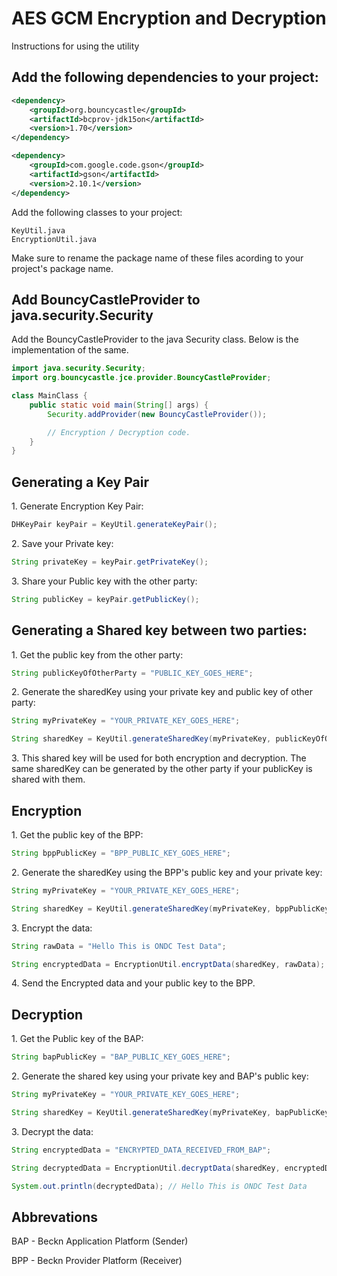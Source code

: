 
# AES GCM Encryption and Decryption

Instructions for using the utility

## Add the following dependencies to your project:
```xml
<dependency>
    <groupId>org.bouncycastle</groupId>
    <artifactId>bcprov-jdk15on</artifactId>
    <version>1.70</version>
</dependency>

<dependency>
    <groupId>com.google.code.gson</groupId>
    <artifactId>gson</artifactId>
    <version>2.10.1</version>
</dependency>
```

Add the following classes to your project:
```
KeyUtil.java
EncryptionUtil.java
```
Make sure to rename the package name of these files acording to your project's package name.

## Add BouncyCastleProvider to java.security.Security
Add the BouncyCastleProvider to the java Security class. Below is the implementation of the same.
```java
import java.security.Security;
import org.bouncycastle.jce.provider.BouncyCastleProvider;

class MainClass {
    public static void main(String[] args) {
        Security.addProvider(new BouncyCastleProvider());

        // Encryption / Decryption code.
    }
}
```

## Generating a Key Pair
1\.  Generate Encryption Key Pair:
```java
DHKeyPair keyPair = KeyUtil.generateKeyPair();
```

2\. Save your Private key:
```java
String privateKey = keyPair.getPrivateKey();
```

3\. Share your Public key with the other party:
```java
String publicKey = keyPair.getPublicKey();
```

## Generating a Shared key between two parties:
1\. Get the public key from the other party:
```java
String publicKeyOfOtherParty = "PUBLIC_KEY_GOES_HERE";
```

2\. Generate the sharedKey using your private key and public key of other party:
```java
String myPrivateKey = "YOUR_PRIVATE_KEY_GOES_HERE";

String sharedKey = KeyUtil.generateSharedKey(myPrivateKey, publicKeyOfOtherParty);
```

3\. This shared key will be used for both encryption and decryption. The same sharedKey can be generated by the other party if your publicKey is shared with them.


## Encryption

1\. Get the public key of the BPP:
```java
String bppPublicKey = "BPP_PUBLIC_KEY_GOES_HERE";
```

2\. Generate the sharedKey using the BPP's public key and your private key:
```java
String myPrivateKey = "YOUR_PRIVATE_KEY_GOES_HERE";

String sharedKey = KeyUtil.generateSharedKey(myPrivateKey, bppPublicKey);
```

3\. Encrypt the data:
```java
String rawData = "Hello This is ONDC Test Data";

String encryptedData = EncryptionUtil.encryptData(sharedKey, rawData);
```

4\. Send the Encrypted data and your public key to the BPP.


## Decryption
1\. Get the Public key of the BAP:
```java
String bapPublicKey = "BAP_PUBLIC_KEY_GOES_HERE";
```

2\. Generate the shared key using your private key and BAP's public key:
```java
String myPrivateKey = "YOUR_PRIVATE_KEY_GOES_HERE";

String sharedKey = KeyUtil.generateSharedKey(myPrivateKey, bapPublicKey);
```

3\. Decrypt the data:
```java
String encryptedData = "ENCRYPTED_DATA_RECEIVED_FROM_BAP";

String decryptedData = EncryptionUtil.decryptData(sharedKey, encryptedData);

System.out.println(decryptedData); // Hello This is ONDC Test Data
```

## Abbrevations

BAP - Beckn Application Platform (Sender)

BPP - Beckn Provider Platform (Receiver)